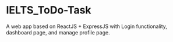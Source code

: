# IELTS_ToDo-Task
A web app based on ReactJS + ExpressJS with Login functionality, dashboard page, and manage profile page.
